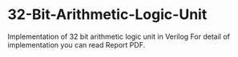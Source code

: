 # 32-Bit-Arithmetic-Logic-Unit
Implementation of 32 bit arithmetic logic unit in Verilog
For detail of implementation you can read Report PDF.
